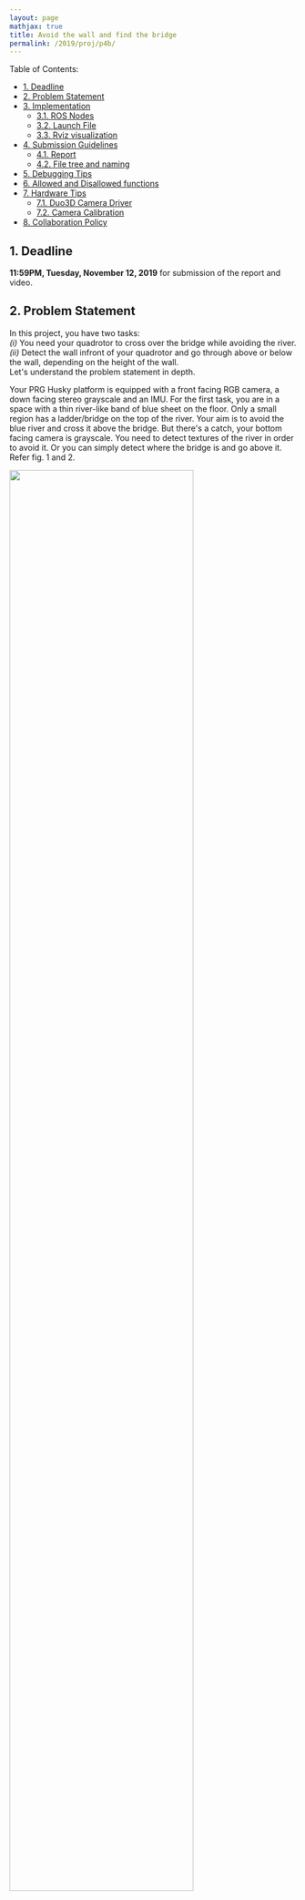 ```yaml
---
layout: page
mathjax: true
title: Avoid the wall and find the bridge
permalink: /2019/proj/p4b/
---
```


Table of Contents:
- [1. Deadline](#due)
- [2. Problem Statement](#prob)
- [3. Implementation](#implementation)
	- [3.1. ROS Nodes](#rosnodes)
	- [3.2. Launch File](#launch)
	- [3.3. Rviz visualization](#rviz)
- [4. Submission Guidelines](#sub)
  - [4.1. Report](#report)
  - [4.2. File tree and naming](#files)
- [5. Debugging Tips](#debug)
- [6. Allowed and Disallowed functions](#allowed)
- [7. Hardware Tips](#hw)
	- [7.1. Duo3D Camera Driver](#duo)
	- [7.2. Camera Calibration](#calibration)
- [8. Collaboration Policy](#coll)

<a name='due'></a>
## 1. Deadline 
**11:59PM, Tuesday, November 12, 2019** for submission of the report and video.

<a name='intro'></a>
## 2. Problem Statement
In this project, you have two tasks: <br>
<i>(i)</i> You need your quadrotor to cross over the bridge while avoiding the river.<br>
<i>(ii)</i> Detect the wall infront of your quadrotor and go through above or below the wall, depending on the height of the wall.<br>
Let's understand the problem statement in depth.

Your PRG Husky platform is equipped with a front facing RGB camera, a down facing stereo grayscale and an IMU. For the first task, you are in a space with a thin river-like band of blue sheet on the floor. Only a small region has a ladder/bridge on the top of the river. Your aim is to avoid the blue river and cross it above the bridge. But there's a catch, your bottom facing camera is grayscale. You need to detect textures of the river in order to avoid it. Or you can simply detect where the bridge is and go above it. Refer fig. 1 and 2.

<div class="fig fighighlight">
  <img src="/assets/2019/p4/river-ladder.png" width="80%">
  <div class="figcaption">
    Figure 1: Task 1 - A sample scene with bridge and river.
  </div>
  <div style="clear:both;"></div>
</div>

<div class="fig fighighlight">
  <img src="/assets/2019/p4/river-ladder-real.jpg" width="80%">
  <div class="figcaption">
    Figure 2: Task 1 - Sample textures of bridge and river.
  </div>
  <div style="clear:both;"></div>
</div>


For your second task, you are given a wall of certain length and breadth which is placed at a some unknown distance infront of the PRG Husky. You are going to do some version of odometry/PnP to estimate the distance and position of the wall in some arbitrary units. To get it to metric scale, use the down-facing camera estimates which are in absolute or metric scale. Once you have estimated the position and the distance of the wall w.r.t. PRG Husky, your task is to go above or below depending on the position of the wall. Refer fig. 3 and 4 for the two possible cases that you will encounter.


<div class="fig fighighlight">
  <img src="/assets/2019/p4/wall.png" width="80%">
  <div class="figcaption">
    Figure 3: Task 2 - Two possible scenerios for the wall placements.
  </div>
  <div style="clear:both;"></div>
</div>

<div class="fig fighighlight">
  <img src="/assets/2019/p4/wall-real.jpg" width="80%">
  <div class="figcaption">
    Figure 4: Task 2 - One of the possible wall placements that you will be using.
  </div>
  <div style="clear:both;"></div>
</div>

Note that you cannot go left or right of the metal bars. You are restricted to a height of 2.5 meters for this project. If you fly above 2.5m in any of the two tasks mentioned above, your task will be counted as unsuccessful. Also, the wall is equiped with a lot of visual features so you can detect it easily.

You can collect data as a ROS bag/video from the downfacing and frontfacing cameras of the river-bridge scene and the wall in IRB lab 0108. Feel free to change the illumination of the room. Define the coordinates as $$(0, 0, 0)$$ as the starting pose (the first frame).

<a name='implementation'></a>
## 3. Implementation
This project it totally open! You can use any open-source code available online to solve any part of the problem. Make sure you cite them. You can also learn the textures on the floor to distinguish between the river and the bridge. A sample texture is available in the lab. 

For estimating the depth (and relative pose) of the wall from front facing camera in absolute scale, you need odometry estimates from the bottom facing camera. Using `Kalibr`, calibrate the bottom facing camera with IMU; calibrate front facing camera with IMU and get the relative transformation (Rotation and Translation or extrinsics) between front facing camera and bottom facing camera. Now, both cameras are running a version odometry estimation. Use the extrinsic calibration to provide a metric scale for the front facing camera. Make sure your data is time syncronized before running through the `Kalibr`. You can use `TimeSynchronizer` for that. [Link](http://wiki.ros.org/message_filters#Time_Synchronizer)
For the bottom facing camera depth estimation, you can use your results from Project 4a or any online open-source code.
**YOU CAN ALSO USE THE HEIGHT MEASUREMENT OF THE SONAR!**

<a name='rosnodes'></a>
### 3.1. ROS Nodes
You need to create one or multiple ROS node(s) to run your algorithm for each task. You have to publish trajectory for both tasks as `nav_msgs/Odometry` (accumulated instantaneous camera pose).

<a name='launch'></a>
### 3.2. Launch File
All the above ROS node(s) must be called using a single `launch` file.

<a name='rviz'></a>
### 3.3. Rviz visualization
You are required to plot your estimated 3D camera pose in `rviz` along with the odometry (`nav_msgs/Odometry`) from the PRG Husky using rviz tf like you did in the previous projects.
For Task 2, you need to plot the wall in rviz along with the trajectory (and pose i.e. both position and orientation) of your quadrotor.  This visualization is similar to what you did in Project 3b (Mini Drone Race). Be sure to fix your wall in some arbitrarily chosen world frame and plot your camera’s (quadrotor’s) pose with respect to it.

### 3.4 Camera Calibration

Camera Intrinsic and Extrinsic calibration entails with estimating the camera calibration matrix K which includes the focal length and the principal point and the distortion parameters and relative rotation and translation ($$R$$ and $$T$$) between a set of sensors. You’ll need to use the awesome calibration package developed by ETHZ Kalibr to do this. You’ll need either a checkerboard or an april grid to calibrate the camera. We found that using the April grid gave us superior results. Feel free to print one (don’t forget to turn off autoscaling or scaling of any sort before printing). Bigger april grids or checkerboard in general give more accurate results. A large april grid is located in IRB 3237 (Fig. 4) which you are free to use if you don’t want to print your own.

<a name='sub'></a>
## 4. Submission Guidelines

<b> If your submission does not comply with the following guidelines, you'll be given ZERO credit. </b>

<a name='report'></a>
### 4.1. Report

Explain in detail your approach to complete the project, and describe any interesting problems you encountered and/or solutions you implemented.  You **MUST** include the following details in your writeup:

- Your report **MUST** be typeset in LaTeX in the IEEE Tran format provided to you in the ``Draft`` folder (Use the same draft folder from P1) and should of a conference quality paper.
- Present the output videos for your estimated trajectory while going above the bridge and stereo (both left and right) frames as ``Outputs/StereoVO.mp4``.
- Present the output videos for trajectory following along with the wall detection overlaid on the video, rviz visualization of 3D wall pose estimates in real-time as Outputs/Wall.mp4 for Task 2.

<a name='files'></a>
### 4.2. File tree and naming

Your submission on ELMS/Canvas must be a ``zip`` file, following the naming convention ``TeamYourTeamNumber_p4a.zip``. If you email ID is ``1``, then the submission file should be named ``Team1_p4a.zip``. You can have any helper functions in sub-folders as you wish, be sure to index them using relative paths and if you have command line arguments for your Wrapper codes, make sure to have default values too. Please provide detailed instructions on how to run your code in ``README.md`` file. Please **DO NOT** include data in your submission `zip` file.

```
TeamYourTeamNumber_p4a.zip
│   README.md
|   Your Code files 
|   ├── Any subfolders you want along with files 
|   Outputs
|   ├── StereoVO.mp4
|   └── StereoVO-Features.mp4
└── Report.pdf
```

<a name='debug'></a>
## 5. Debugging Tips
- To verify if your extrinsic calibration is correct, measure the translation between the sensors using a standard ruler. If it is far from calibrated translation, you definitely have done something wrong with your calibration. 

<a name='allowed'></a>
## 6. Allowed and Disallowed functions

<b> Allowed:</b>

Any functions regarding reading, writing and displaying/plotting images and windows in `cv2`, `matplotlib`, `ROS`.
- Basic math utilities including convolution operations in `numpy` and `math`.
- Any functions for pretty plots.
- ``bebop_autonomy`` packages for controlling the PRGHusky.
- Any function that computes features/corners.
- Any function that matches feature correspondences.
- Any function that performs KLT or any other feature tracker.
- Any function that computes sparse or dense optical flow.
- Any function that computes RANSAC. Although, you can use any least square solver.
- Any function that fits a plane.
- Any function that solves entire structure from motion.

<b> Disallowed:</b>
- NOTHING!

## 7. Live Demo

On the day of the deadline, each team will be given a 15 minute slot for demonstrating their code in action to the instructors. For Task 1, the instructors will place the wall (at arbitrary height) as well as the PRG Husky quadrotor as they wish (position, orientation). The instructors will make sure that atleast a major part of the wall is in the visible region as seen from the first frame (note that it is not guarenteed that the complete window will be visible in the first frame). The task is the fly above or below the window as fast as possible. You also need to show us a live visualization of your detection (corners of the window overlaid on the image) along with the 3D visualization of the window with the relative camera pose overlaid in rviz.

For Task 2, the instructors will place the quadrotor such that the river-bridge scene is in the front facing camera $$Z$$ direction (or infront of the PRG Husky). Note that you will NOT be able to see the bridge from the front facing camera once you take-off from ground. You need to go above the bridge to solve Task 2. If more than 50% of the PRG Husky volume is above the bridge, it will be counted as success. (else failure)

You can have ANY number of trials in 15 mins for both combined. Only the best trial will be graded.
**THE ENTIRE AREA WILL HAVE FEATURES (CARPETS)!!**

<a name='hw'></a>
## 7. Hardware Tips

<a name='duo'></a>
### 7.1. Duo3D Camera Driver
Follow the steps from [this repo](https://github.com/NitinJSanket/Duo3D-Setup) to install the Duo3D camera driver.

<a name='calibration'></a>
### 7.2. Camera Calibration
The Duo3D camera comes calibrated out of the factory and gives only the calibrated images. You can also use the [Kalibr](https://github.com/ethz-asl/kalibr/wiki/camera-imu-calibration) package from ETH-Z to re-calibrate the duo cameras if needed.

<a name='coll'></a>
## 8. Collaboration Policy
You are encouraged to discuss the ideas with your peers. However, the code should be your own team's, and should be the result of you exercising your own understanding of it. If you reference anyone else's code in writing your project, you must properly cite it in your code (in comments) and your writeup. For the full honor code refer to the ENAE788M Fall 2019 website.
